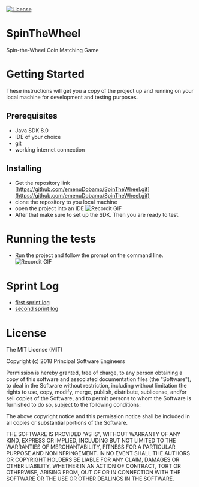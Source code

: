 [![License](http://img.shields.io/:license-mit-blue.svg?style=flat-square)](http://badges.mit-license.org) 
# SpinTheWheel
Spin-the-Wheel Coin Matching Game


# Getting Started
These instructions will get you a copy of the project up and running on your local machine for development and testing purposes. 
## Prerequisites
- Java SDK 8.0
- IDE of your choice
- git
- working internet connection

## Installing
- Get the repository link [https://github.com/emenuDobamo/SpinTheWheel.git](https://github.com/emenuDobamo/SpinTheWheel.git)
- clone the repository to you local machine 
- open the project into an IDE
![Recordit GIF](http://recordit.co/qzpnF0QIl2.gif)
- After that make sure to set up the SDK. Then you are ready to test.


# Running the tests
- Run the project and follow the prompt on the command line.
![Recordit GIF](http://g.recordit.co/jvhNQaAUay.gif)

# Sprint Log
- [first sprint log](https://docs.google.com/spreadsheets/d/1PIudogOTc6URUZXKcyilTn6Ya2k7qEGRjJ32t0pRZRQ/edit#gid=0)
- [second sprint log](https://docs.google.com/spreadsheets/d/1uxuEt0bNaSBh-x3gHvsYgb7NS9gtXoVwZ7r4zWAvqt0/edit#gid=0)

# License
The MIT License (MIT)

Copyright (c) 2018 Principal Software Engineers

Permission is hereby granted, free of charge, to any person obtaining a copy of this software and associated documentation files (the "Software"), to deal in the Software without restriction, including without limitation the rights to use, copy, modify, merge, publish, distribute, sublicense, and/or sell copies of the Software, and to permit persons to whom the Software is furnished to do so, subject to the following conditions:

The above copyright notice and this permission notice shall be included in all copies or substantial portions of the Software.

THE SOFTWARE IS PROVIDED "AS IS", WITHOUT WARRANTY OF ANY KIND, EXPRESS OR IMPLIED, INCLUDING BUT NOT LIMITED TO THE WARRANTIES OF MERCHANTABILITY, FITNESS FOR A PARTICULAR PURPOSE AND NONINFRINGEMENT. IN NO EVENT SHALL THE AUTHORS OR COPYRIGHT HOLDERS BE LIABLE FOR ANY CLAIM, DAMAGES OR OTHER LIABILITY, WHETHER IN AN ACTION OF CONTRACT, TORT OR OTHERWISE, ARISING FROM, OUT OF OR IN CONNECTION WITH THE SOFTWARE OR THE USE OR OTHER DEALINGS IN THE SOFTWARE.
